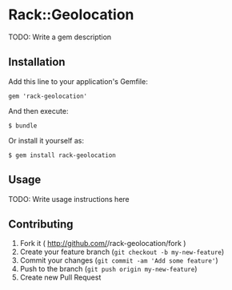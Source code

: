 # Rack::Geolocation

TODO: Write a gem description

## Installation

Add this line to your application's Gemfile:

    gem 'rack-geolocation'

And then execute:

    $ bundle

Or install it yourself as:

    $ gem install rack-geolocation

## Usage

TODO: Write usage instructions here

## Contributing

1. Fork it ( http://github.com/<my-github-username>/rack-geolocation/fork )
2. Create your feature branch (`git checkout -b my-new-feature`)
3. Commit your changes (`git commit -am 'Add some feature'`)
4. Push to the branch (`git push origin my-new-feature`)
5. Create new Pull Request
